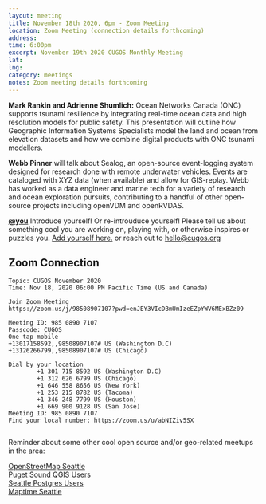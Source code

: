 ```yaml
---
layout: meeting
title: November 18th 2020, 6pm - Zoom Meeting
location: Zoom Meeting (connection details forthcoming)
address: 
time: 6:00pm
excerpt: November 19th 2020 CUGOS Monthly Meeting
lat: 
lng: 
category: meetings
notes: Zoom meeting details forthcoming
---
```


**Mark Rankin and Adrienne Shumlich:** Ocean Networks Canada (ONC) supports tsunami resilience by integrating real-time ocean data and high resolution models for public safety. This presentation will outline how Geographic Information Systems Specialists model the land and ocean from elevation datasets and how we combine digital products with ONC tsunami modellers.

**Webb Pinner** will talk about Sealog, an open-source event-logging system designed for research done with remote underwater vehicles. Events are cataloged with XYZ data (when available) and allow for GIS-replay. Webb has worked as a data engineer and marine tech for a variety of research and ocean exploration pursuits, contributing to a handful of other open-source projects including openVDM and openRVDAS.

**[@you](http://cugos.org/people/)** Introduce yourself! Or re-introuduce yourself! Please tell us about something cool you are working on, playing with, or otherwise inspires or puzzles you. [Add yourself here.](https://github.com/cugos/cugos.github.com/blob/master/meetings/_posts/2020-11-18-cugos_monthly.md) or reach out to hello@cugos.org

## Zoom Connection

```
Topic: CUGOS November 2020
Time: Nov 18, 2020 06:00 PM Pacific Time (US and Canada)

Join Zoom Meeting
https://zoom.us/j/98508907107?pwd=enJEY3VIcDBmUmIzeEZpYWV6MExBZz09

Meeting ID: 985 0890 7107
Passcode: CUGOS
One tap mobile
+13017158592,,98508907107# US (Washington D.C)
+13126266799,,98508907107# US (Chicago)

Dial by your location
        +1 301 715 8592 US (Washington D.C)
        +1 312 626 6799 US (Chicago)
        +1 646 558 8656 US (New York)
        +1 253 215 8782 US (Tacoma)
        +1 346 248 7799 US (Houston)
        +1 669 900 9128 US (San Jose)
Meeting ID: 985 0890 7107
Find your local number: https://zoom.us/u/abNIZiv5SX


```

Reminder about some other cool open source and/or geo-related meetups in the area:

[OpenStreetMap Seattle](https://www.meetup.com/OpenStreetMap-Seattle/)  
[Puget Sound QGIS Users](https://www.meetup.com/Puget-Sound-QGIS-Users-Group/)  
[Seattle Postgres Users](https://www.meetup.com/Seattle-Postgres/)  
[Maptime Seattle](https://www.meetup.com/MaptimeSEA/)  
